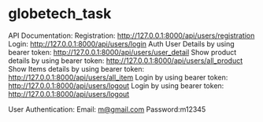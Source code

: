 # globetech_task
 API Documentation:
Registration: http://127.0.0.1:8000/api/users/registration
Login: http://127.0.0.1:8000/api/users/login
Auth User Details by using bearer token: http://127.0.0.1:8000/api/users/user_detail
Show product details by using bearer token: http://127.0.0.1:8000/api/users/all_product
Show Items details by using bearer token: http://127.0.0.1:8000/api/users/all_item
Login by using bearer token: http://127.0.0.1:8000/api/users/logout
Login by using bearer token: http://127.0.0.1:8000/api/users/logout

User Authentication:
Email: m@gmail.com
Password:m12345
